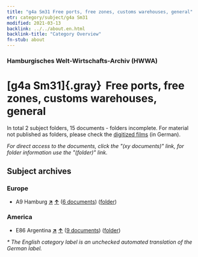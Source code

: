 ```yaml
---
title: "g4a Sm31 Free ports, free zones, customs warehouses, general"
etr: category/subject/g4a Sm31
modified: 2021-03-13
backlink: ../../about.en.html
backlink-title: "Category Overview"
fn-stub: about
---
```


### Hamburgisches Welt-Wirtschafts-Archiv (HWWA)
# [g4a Sm31]{.gray}&#8201; Free ports, free zones, customs warehouses, general&#160; 





In total 2 subject folders, 15 documents - folders incomplete.
For material not published as folders, please check the [digitized films](/film/h1_sh) (in German).

_For direct access to the documents, click the "(xy documents)" link, for folder information use the "(folder)" link._

## Subject archives



### Europe

- A9 Hamburg [**&nearr;**](../../../geo/i/140905/about.en.html "Hamburg (all folders)") [**&uarr;**](../../../geo/about.en.html#A9 "Country category system") (<a href="https://pm20.zbw.eu/dfgview/sh/140905,144557" title="about: Hamburg : Free ports, free zones, customs warehouses, general" target="_blank">6 documents</a>) ([folder](../../../../folder/sh/1409xx/140905/1445xx/144557/about.en.html))

### America

- E86 Argentina [**&nearr;**](../../../geo/i/141692/about.en.html "Argentina (all folders)") [**&uarr;**](../../../geo/about.en.html#E86 "Country category system") (<a href="https://pm20.zbw.eu/dfgview/sh/141692,144557" title="about: Argentina : Free ports, free zones, customs warehouses, general" target="_blank">9 documents</a>) ([folder](../../../../folder/sh/1416xx/141692/1445xx/144557/about.en.html))


_* The English category label is an unchecked automated translation of the German label._

